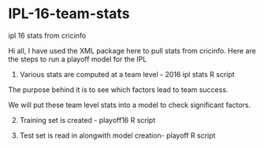 # IPL-16-team-stats
ipl 16 stats from cricinfo

Hi all, I have used the XML package here to pull stats from cricinfo. Here are the steps to run a playoff model for the IPL

1. Various stats are computed at a team level - 2016 ipl stats R script

The purpose behind it is to see which factors lead to team success. 

We will put these team level stats into a model to check significant factors.

2. Training set is created - playoff16 R script

3. Test set is read in alongwith model creation- playoff R script
